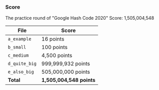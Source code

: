 ### Score
The practice round of "Google Hash Code 2020"
Score: 1,505,004,548

| File | Score |
| ------ | ------ |
| `a_example` | 16 points  |
| `b_small` | 100 points  |
| `c_medium` | 4,500 points |
| `d_quite_big` | 999,999,932 points  |
| `e_also_big` |  505,000,000 points  |
| **Total** | **1,505,004,548 points** |
